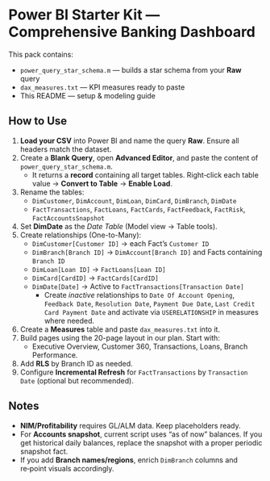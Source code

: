 # Power BI Starter Kit — Comprehensive Banking Dashboard

This pack contains:
- `power_query_star_schema.m` — builds a star schema from your **Raw** query
- `dax_measures.txt` — KPI measures ready to paste
- This README — setup & modeling guide

## How to Use

1) **Load your CSV** into Power BI and name the query **Raw**. Ensure all headers match the dataset.
2) Create a **Blank Query**, open **Advanced Editor**, and paste the content of `power_query_star_schema.m`.  
   - It returns a **record** containing all target tables. Right‑click each table value → **Convert to Table** → **Enable Load**.
3) Rename the tables:
   - `DimCustomer`, `DimAccount`, `DimLoan`, `DimCard`, `DimBranch`, `DimDate`
   - `FactTransactions`, `FactLoans`, `FactCards`, `FactFeedback`, `FactRisk`, `FactAccountsSnapshot`
4) Set **DimDate** as the *Date Table* (Model view → Table tools).
5) Create relationships (One-to-Many):
   - `DimCustomer[Customer ID]` → each Fact’s `Customer ID`
   - `DimBranch[Branch ID]` → `DimAccount[Branch ID]` and Facts containing `Branch ID`
   - `DimLoan[Loan ID]` → `FactLoans[Loan ID]`
   - `DimCard[CardID]` → `FactCards[CardID]`
   - `DimDate[Date]` → Active to `FactTransactions[Transaction Date]`
     - Create *inactive* relationships to `Date Of Account Opening`, `Feedback Date`, `Resolution Date`, `Payment Due Date`, `Last Credit Card Payment Date` and activate via `USERELATIONSHIP` in measures where needed.
6) Create a **Measures** table and paste `dax_measures.txt` into it.
7) Build pages using the 20-page layout in our plan. Start with:
   - Executive Overview, Customer 360, Transactions, Loans, Branch Performance.
8) Add **RLS** by Branch ID as needed.
9) Configure **Incremental Refresh** for `FactTransactions` by `Transaction Date` (optional but recommended).

## Notes
- **NIM/Profitability** requires GL/ALM data. Keep placeholders ready.
- For **Accounts snapshot**, current script uses “as of now” balances. If you get historical daily balances, replace the snapshot with a proper periodic snapshot fact.
- If you add **Branch names/regions**, enrich `DimBranch` columns and re‑point visuals accordingly.